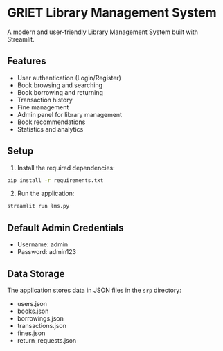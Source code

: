 # GRIET Library Management System

A modern and user-friendly Library Management System built with Streamlit.

## Features

- User authentication (Login/Register)
- Book browsing and searching
- Book borrowing and returning
- Transaction history
- Fine management
- Admin panel for library management
- Book recommendations
- Statistics and analytics

## Setup

1. Install the required dependencies:
```bash
pip install -r requirements.txt
```

2. Run the application:
```bash
streamlit run lms.py
```

## Default Admin Credentials

- Username: admin
- Password: admin123

## Data Storage

The application stores data in JSON files in the `srp` directory:
- users.json
- books.json
- borrowings.json
- transactions.json
- fines.json
- return_requests.json 